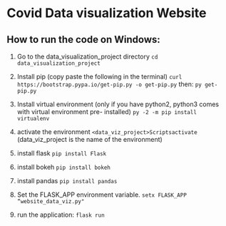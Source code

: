 # Covid Data visualization Website

## How to run the code on Windows:
1. Go to the data_visualization_project directory
`cd data_visualization_project`

2. Install pip
(copy paste the following in the terminal)
`curl https://bootstrap.pypa.io/get-pip.py -o get-pip.py`
then:
`py get-pip.py`

3. Install virtual environment (only if you have python2, python3 comes with virtual environment pre- installed)
`py -2 -m pip install virtualenv`

4. activate the environment
`<data_viz_project>Scriptsactivate`
(data_viz_project is the name of the environment)

5. install flask
`pip install Flask`

6. install bokeh
`pip install bokeh`

7. install pandas
`pip install pandas`

8. Set the FLASK_APP environment variable.
`setx FLASK_APP “website_data_viz.py"`

6. run the application:
`flask run`
    
